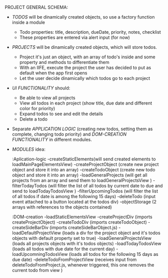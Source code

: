 PROJECT GENERAL SCHEMA:
- *TODOS* will be dinamically created objects, so use a factory function inside a module
    - Todo properties: title, description, dueDate, priority, notes, checklist
    - These properties are entered via alert input (for now)

- *PROJECTS* will be dinamically created objects, which will store todos.
    - Project it's just an object, with an array of todo's inside and some property and methods to differentiate them
    - With an IIFE, execute the project the user has decided to put as default when the app first opens
    - Let the user decide dinamically which todos go to each project

- *UI FUNCTIONALITY* should:
    - Be able to view all projects
    - View all todos in each project (show title, due date and different color for priority)
    - Expand todos to see and edit the details
    - Delete a todo

- Separate *APPLICATION LOGIC* (creating new todos, setting them as complete, changing todo priority) and *DOM-CREATION FUNCTIONALITY* in different modules.

- *MODULES* idea:

    :Aplication-logic
        -createStaticElements(will send created elements to       loadMainPageElementsView)
        -createProjectObject (create new project object and store it into an array)
        -createTodoObject (create new todo object and store it into an array)
        -loadGeneralProjects (will get all projects from an array and send them to loadGeneralProjectsView )
        -filterTodayTodos (will filter the list of all todos by current date to due and send to loadTodayTodosView )
        -filterUpcomingTodos (will filter the list of all todos if date is among the following 15 days)
        -deleteTodo (input event attached to a button located at the todos div)
        -objectStorage (2 arrays with references to the objects contained)

    :DOM-creation
        -loadStaticElementsView
        -createProjectDiv (imports createProjectObject)
        -createTodoDiv (imports createTodoObject)
        -createSideBarDiv (imports createSideBarObject.js)
        -loadDefaultProjectView (loads a div for the project object and it's todos objects with default property set to true)
        -loadGeneralProjectsView (loads all projects objects with it's todos objects)
        -loadTodayTodosView (loads all todos with due date for the current day)
        -loadUpcomningTodosView (loads all todos for the following 15 days as due date)
        -deleteTodoFromProjectView (receives input from deleteTodoFromProject.js, whenever triggered, this one removes the current todo from view )


<!-- - Show random todo on screen -->
<!-- - Add static elements on nar bar upon page load -->
<!-- - Make todos fit properly on dynamic content container:
    - Todo not appending to dynamic content container? Reference is recognized in console.log()
    ! In the createTodoDiv function I was returning the todo container, not the dynamicElementsContainer -->
